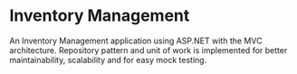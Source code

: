 # Inventory Management

An Inventory Management application using ASP.NET with the MVC architecture. Repository pattern and unit of work is implemented for better maintainability, scalability and for easy mock testing.
